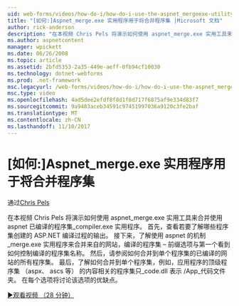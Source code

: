 ```yaml
---
uid: web-forms/videos/how-do-i/how-do-i-use-the-aspnet_mergeexe-utility-to-merge-assemblies
title: "[如何:]Aspnet_merge.exe 实用程序用于将合并程序集 |Microsoft 文档"
author: rick-anderson
description: "在本视频 Chris Pels 将演示如何使用 aspnet_merge.exe 实用工具来合并使用 aspnet_compiler.exe utilit 已编译的程序集..."
ms.author: aspnetcontent
manager: wpickett
ms.date: 06/26/2008
ms.topic: article
ms.assetid: 2bfd5353-2a35-449e-aeff-0fb94cf10030
ms.technology: dotnet-webforms
ms.prod: .net-framework
msc.legacyurl: /web-forms/videos/how-do-i/how-do-i-use-the-aspnet_mergeexe-utility-to-merge-assemblies
msc.type: video
ms.openlocfilehash: 4ad5dee2efdf8f8d1f8d717f6875af9e334d83f7
ms.sourcegitcommit: 9a9483aceb34591c97451997036a9120c3fe2baf
ms.translationtype: MT
ms.contentlocale: zh-CN
ms.lasthandoff: 11/10/2017
---
```

<a name="how-do-i-use-the-aspnetmergeexe-utility-to-merge-assemblies"></a>[如何:]Aspnet_merge.exe 实用程序用于将合并程序集
====================
通过[Chris Pels](https://twitter.com/chrispels)

在本视频 Chris Pels 将演示如何使用 aspnet\_merge.exe 实用工具来合并使用 aspnet 已编译的程序集\_compiler.exe 实用程序。 首先，查看若要了解哪些程序集创建的 ASP.NET 编译过程的输出。 接下来，了解使用 aspnet 的机制\_merge.exe 实用程序来合并来自的网站，编译的程序集 – 前缀选项与第一个看到如何控制编译的程序集名称。 然后，请参阅如何合并到单个程序集的已编译的网站的所有程序集。 最后，了解如何合并到单个程序集，例如，应用程序的顶级程序集 （aspx、 ascs 等） 的内容相关的程序集只\_code.dll 表示 /App\_代码文件夹。 在每个选项将讨论该选项的优缺点。

[&#9654;观看视频 （28 分钟）](https://channel9.msdn.com/Blogs/ASP-NET-Site-Videos/how-do-i-use-the-aspnet_mergeexe-utility-to-merge-assemblies)
